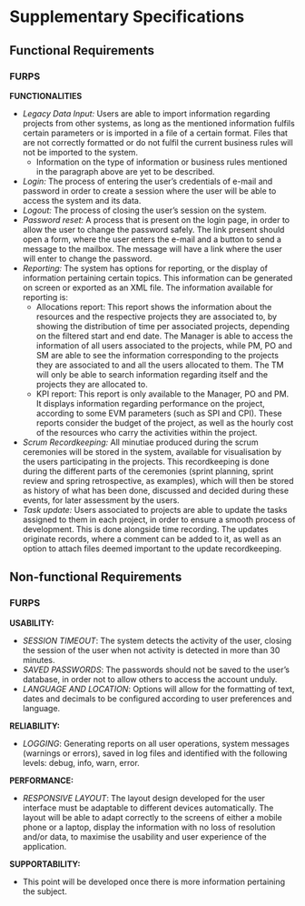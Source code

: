 # Supplementary Specifications

## **Functional Requirements**
### **FURPS**

**FUNCTIONALITIES**

* *Legacy Data Input:* Users are able to import information regarding projects from other systems, as long as the mentioned information fulfils certain parameters or is imported in a file of a certain format. Files that are not correctly formatted or do not fulfil the current business rules will not be imported to the system. 
  - Information on the type of information or business rules mentioned in the paragraph above are yet to be described.
* *Login:* The process of entering the user’s credentials of e-mail and password in order to create a session where the user will be able to access the system and its data.
* *Logout:* The process of closing the user’s session on the system.
* *Password reset:* A process that is present on the login page, in order to allow the user to change the password safely. The link present should open a form, where the user enters the e-mail and a button to send a message to the mailbox. The message will have a link where the user will enter to change the password.
* *Reporting:* The system has options for reporting, or the display of information pertaining certain topics. This information can be generated on screen or exported as an XML file. The information available for reporting is:
  - Allocations report:  This report shows the information about the resources and the respective projects they are associated to, by showing the distribution of time per associated projects, depending on the filtered start and end date. The Manager is able to access the information of all users associated to the projects, while PM, PO and SM are able to see the information corresponding to the projects they are associated to and all the users allocated to them. The TM will only be able to search information regarding itself and the projects they are allocated to.
  - KPI report: This report is only available to the Manager, PO and PM. It displays information regarding performance on the project, according to some EVM parameters (such as SPI and CPI). These reports consider the budget of the project, as well as the hourly cost of the resources who carry the activities within the project.
* *Scrum Recordkeeping:* All minutiae produced during the scrum ceremonies will be stored in the system, available for visualisation by the users participating in the projects. This recordkeeping is done during the different parts of the ceremonies (sprint planning, sprint review and spring retrospective, as examples), which will then be stored as history of what has been done, discussed and decided during these events, for later assessment by the users.
* *Task update:* Users associated to projects are able to update the tasks assigned to them in each project, in order to ensure a smooth process of development. This is done alongside time recording. The updates originate records, where a comment can be added to it, as well as an option to attach files deemed important to the update recordkeeping.


## **Non-functional Requirements**

### **FURPS**

**USABILITY:**
- _SESSION TIMEOUT_: The system detects the activity of the user, closing the session of the user when not activity is detected in more than 30 minutes.
- _SAVED PASSWORDS_: The passwords should not be saved to the user’s database, in order not to allow others to access the account unduly. 
- _LANGUAGE AND LOCATION_: Options will allow for the formatting of text, dates and decimals to be configured according to user preferences and language.
	
**RELIABILITY:**
- _LOGGING_: Generating reports on all user operations, system messages (warnings or errors), saved in log files and identified with the following levels: debug, info, warn, error.

**PERFORMANCE:**
- _RESPONSIVE LAYOUT_: The layout design developed for the user interface must be adaptable to different devices automatically. The layout will be able to adapt correctly to the screens of either a mobile phone or a laptop, display the information with no loss of resolution and/or data, to maximise the usability and user experience of the application.

**SUPPORTABILITY:**
- This point will be developed once there is more information pertaining the subject.


